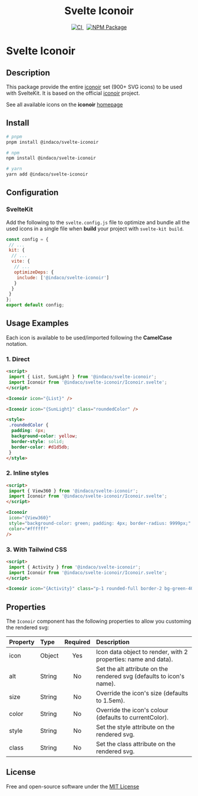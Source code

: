 <div align="center">
    <h1>Svelte Iconoir</h1>
    <a href="https://github.com/indaco/svelte-iconoir/actions/workflows/release.yml" target="_blank">
        <img src="https://github.com/indaco/svelte-iconoir/actions/workflows/release.yml/badge.svg" alt="CI" />
    </a>
    &nbsp;
    <a href="https://www.npmjs.com/package/@indaco/svelte-iconoir" target="_blank"><img src="https://img.shields.io/npm/v/@indaco/svelte-iconoir.svg?style=flat" alt="NPM Package" /></a>
</div>

# Svelte Iconoir

## Description

This package provide the entire [iconoir](https://github.com/lucaburgio/iconoir) set (900+ SVG icons) to be used with SvelteKit. It is based on the official [iconoir](https://github.com/lucaburgio/iconoir) project.

See all available icons on the **iconoir** [homepage](https://iconoir.com/)

## Install

```bash
# pnpm
pnpm install @indaco/svelte-iconoir

# npm
npm install @indaco/svelte-iconoir

# yarn
yarn add @indaco/svelte-iconoir
```

## Configuration

### SvelteKit

Add the following to the `svelte.config.js` file to optimize and bundle all the used icons in a single file when **build** your project with `svelte-kit build`.

```javascript
const config = {
 // ...
 kit: {
  // ...
  vite: {
   // ...
   optimizeDeps: {
    include: ['@indaco/svelte-iconoir']
   }
  }
 }
};
export default config;
```

## Usage Examples

Each icon is available to be used/imported following the **CamelCase** notation.

### 1. Direct

```html
<script>
 import { List, SunLight } from '@indaco/svelte-iconoir';
 import Iconoir from '@indaco/svelte-iconoir/Iconoir.svelte';
</script>

<Iconoir icon="{List}" />

<Iconoir icon="{SunLight}" class="roundedColor" />

<style>
 .roundedColor {
  padding: 4px;
  background-color: yellow;
  border-style: solid;
  border-color: #d1d5db;
 }
</style>
```

### 2. Inline styles

```html
<script>
 import { View360 } from '@indaco/svelte-iconoir';
 import Iconoir from '@indaco/svelte-iconoir/Iconoir.svelte';
</script>

<Iconoir
 icon="{View360}"
 style="background-color: green; padding: 4px; border-radius: 9999px;"
 color="#ffffff"
/>
```

### 3. With Tailwind CSS

```html
<script>
 import { Activity } from '@indaco/svelte-iconoir';
 import Iconoir from '@indaco/svelte-iconoir/Iconoir.svelte';
</script>

<Iconoir icon="{Activity}" class="p-1 rounded-full border-2 bg-green-400" size="2.5em" />
```

## Properties

The `Iconoir` component has the following properties to allow you customing the rendered svg:

| Property | Type   | Required | Description                                                          |
| :------- | :----- | :------: | :------------------------------------------------------------------- |
| icon     | Object |   Yes    | Icon data object to render, with 2 properties: name and data).       |
| alt      | String |    No    | Set the alt attribute on the rendered svg (defaults to icon's name). |
| size     | String |    No    | Override the icon's size (defaults to 1.5em).                        |
| color    | String |    No    | Override the icon's colour (defaults to currentColor).               |
| style    | String |    No    | Set the style attribute on the rendered svg.                         |
| class    | String |    No    | Set the class attribute on the rendered svg.                         |

## License

Free and open-source software under the [MIT License](LICENSE)
